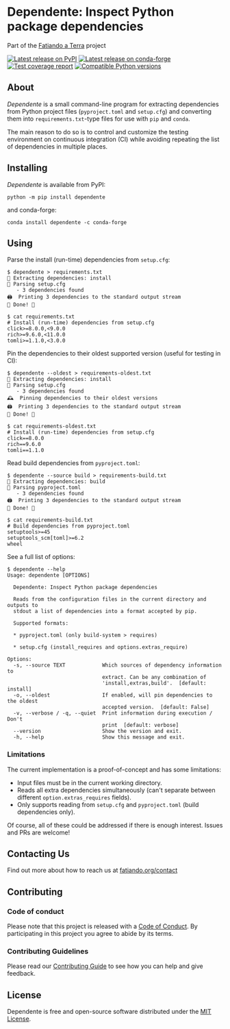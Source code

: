 # Dependente: Inspect Python package dependencies

Part of the [Fatiando a Terra][fatiando] project

[![Latest release on PyPI](https://img.shields.io/pypi/v/dependente.svg?style=flat-square)][pypi]
[![Latest release on conda-forge](https://img.shields.io/conda/vn/conda-forge/dependente.svg?style=flat-square)][conda-forge]
[![Test coverage report](https://img.shields.io/codecov/c/github/fatiando/dependente/main?style=flat-square)][coverage]
[![Compatible Python versions](https://img.shields.io/pypi/pyversions/dependente.svg?style=flat-square)][pypi]

## About

*Dependente* is a small command-line program for extracting
dependencies from Python project files (`pyproject.toml` and `setup.cfg`)
and converting them into `requirements.txt`-type files for use with
`pip` and `conda`.

The main reason to do so is to control and customize the testing
environment on continuous integration (CI) while avoiding repeating
the list of dependencies in multiple places.

## Installing

*Dependente* is available from PyPI:

```
python -m pip install dependente
```

and conda-forge:

```
conda install dependente -c conda-forge
```

## Using

Parse the install (run-time) dependencies from `setup.cfg`:

```
$ dependente > requirements.txt
🚀 Extracting dependencies: install
🔎 Parsing setup.cfg
   - 3 dependencies found
🖨  Printing 3 dependencies to the standard output stream
🥳 Done! 🥳

$ cat requirements.txt
# Install (run-time) dependencies from setup.cfg
click>=8.0.0,<9.0.0
rich>=9.6.0,<11.0.0
tomli>=1.1.0,<3.0.0
```

Pin the dependencies to their oldest supported version (useful for testing
in CI):

```
$ dependente --oldest > requirements-oldest.txt
🚀 Extracting dependencies: install
🔎 Parsing setup.cfg
   - 3 dependencies found
🕰  Pinning dependencies to their oldest versions
🖨  Printing 3 dependencies to the standard output stream
🥳 Done! 🥳

$ cat requirements-oldest.txt
# Install (run-time) dependencies from setup.cfg
click==8.0.0
rich==9.6.0
tomli==1.1.0
```

Read build dependencies from `pyproject.toml`:

```
$ dependente --source build > requirements-build.txt
🚀 Extracting dependencies: build
🔎 Parsing pyproject.toml
   - 3 dependencies found
🖨  Printing 3 dependencies to the standard output stream
🥳 Done! 🥳

$ cat requirements-build.txt
# Build dependencies from pyproject.toml
setuptools>=45
setuptools_scm[toml]>=6.2
wheel
```

See a full list of options:

```
$ dependente --help
Usage: dependente [OPTIONS]

  Dependente: Inspect Python package dependencies

  Reads from the configuration files in the current directory and outputs to
  stdout a list of dependencies into a format accepted by pip.

  Supported formats:

  * pyproject.toml (only build-system > requires)

  * setup.cfg (install_requires and options.extras_require)

Options:
  -s, --source TEXT            Which sources of dependency information to
                               extract. Can be any combination of
                               'install,extras,build'.  [default: install]
  -o, --oldest                 If enabled, will pin dependencies to the oldest
                               accepted version.  [default: False]
  -v, --verbose / -q, --quiet  Print information during execution / Don't
                               print  [default: verbose]
  --version                    Show the version and exit.
  -h, --help                   Show this message and exit.
```

### Limitations

The current implementation is a proof-of-concept and has some limitations:

* Input files must be in the current working directory.
* Reads all extra dependencies simultaneously (can't separate between different
  `option.extras_requires` fields).
* Only supports reading from `setup.cfg` and `pyproject.toml` (build
  dependencies only).

Of course, all of these could be addressed if there is enough interest.
Issues and PRs are welcome!

## Contacting Us

Find out more about how to reach us at
[fatiando.org/contact][contact]

## Contributing

### Code of conduct

Please note that this project is released with a [Code of Conduct][coc].
By participating in this project you agree to abide by its terms.

### Contributing Guidelines

Please read our
[Contributing Guide][contrib]
to see how you can help and give feedback.

## License

Dependente is free and open-source software distributed under the
[MIT License][license].

[pypi]: https://pypi.org/project/dependente/
[conda-forge]: https://github.com/conda-forge/dependente-feedstock
[coverage]: https://app.codecov.io/gh/fatiando/dependente
[license]: https://github.com/fatiando/dependente/blob/main/LICENSE.txt
[contrib]: https://github.com/fatiando/dependente/blob/main/CONTRIBUTING.md
[coc]: https://github.com/fatiando/community/blob/main/CODE_OF_CONDUCT.md
[fatiando]: https://www.fatiando.org
[contact]: https://www.fatiando.org/contact
